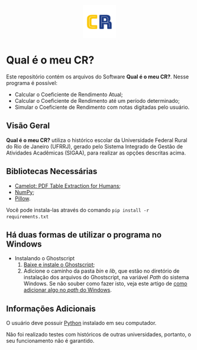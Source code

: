 <p align="center">
  <img src="https://github.com/juliarobaina/Meu-Coeficiente-De-Rendimento/blob/main/img/logo-3.png" width="90" height="90"/>
</p>

# Qual é o meu CR?
  <p>Este repositório contém os arquivos do Software <b>Qual é o meu CR?</b>. Nesse programa é possível:</p>

  <ul>
    <li>Calcular o Coeficiente de Rendimento Atual;</li>
    <li>Calcular o Coeficiente de Rendimento até um período determinado;</li>
    <li>Simular o Coeficiente de Rendimento com notas digitadas pelo usuário.</li>
  </ul>
  
## Visão Geral
  <p><b>Qual é o meu CR?</b> utiliza o histórico escolar da Universidade Federal Rural do Rio de Janeiro (UFRRJ), gerado pelo Sistema Integrado de Gestão de Atividades Acadêmicas (SIGAA), para realizar as opções descritas acima.</p>
  
## Bibliotecas Necessárias
  <ul>
    <li><a href="https://github.com/camelot-dev/camelot">Camelot: PDF Table Extraction for Humans</a>;</li>
    <li><a href="https://github.com/numpy/numpy">NumPy</a>;</li>
    <li><a href="https://github.com/python-pillow/Pillow">Pillow</a>.</li>
  </ul>

  Você pode instala-las através do comando `pip install -r requirements.txt`
  
## Há duas formas de utilizar o programa no Windows
  <ul>
    <li>Instalando o Ghostscript
        <ol>
          <li><a href="https://www.ghostscript.com/download/gsdnld.html">Baixe e instale o Ghostscript</a>;</li>
          <li>Adicione o caminho da pasta <em>bin</em> e <em>lib</em>, que estão no diretório de instalação dos arquivos do Ghostscript, na variável <em>Path</em> do sistema Windows. Se não souber como fazer isto, veja este artigo de <a href="https://docs.microsoft.com/en-us/previous-versions/office/developer/sharepoint-2010/ee537574(v=office.14)">como adicionar algo no <i>path</i> do Windows</a>.</li>
        </ol>
    </li>
  </ul>
  
## Informações Adicionais
  <p>O usuário deve possuir <a href="https://www.python.org/">Python</a> instalado em seu computador.</p>
  <p>Não foi realizado testes com históricos de outras universidades, portanto, o seu funcionamento não é garantido.</p>



